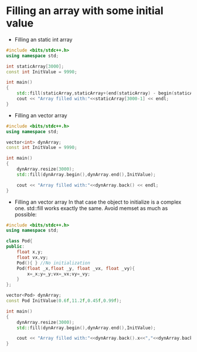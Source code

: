 # Filling an array with some initial value

* Filling an static int array
```C++ runnable
#include <bits/stdc++.h> 
using namespace std;

int staticArray[3000];
const int InitValue = 9990;

int main()
{
    std::fill(staticArray,staticArray+(end(staticArray) - begin(staticArray)),InitValue);
    cout << "Array filled with:"<<staticArray[3000-1] << endl;
}
```

* Filling an vector<int> array
```C++ runnable
#include <bits/stdc++.h> 
using namespace std;

vector<int> dynArray;
const int InitValue = 9990;

int main()
{
    dynArray.resize(3000);
    std::fill(dynArray.begin(),dynArray.end(),InitValue);

    cout << "Array filled with:"<<dynArray.back() << endl;
}
```

* Filling an vector<class> array
In that case the object to initialize is a complex one. std::fill works exactly the same.
Avoid memset as much as possible:
```C++ runnable
#include <bits/stdc++.h> 
using namespace std;

class Pod{
public:    
    float x,y;
    float vx,vy;
    Pod(){ } //No initialization
    Pod(float _x,float _y, float _vx, float _vy){
        x=_x;y=_y;vx=_vx;vy=_vy;
    }
};

vector<Pod> dynArray;
const Pod InitValue(0.6f,11.2f,0.45f,0.99f);

int main()
{
    dynArray.resize(3000);
    std::fill(dynArray.begin(),dynArray.end(),InitValue);

    cout << "Array filled with:"<<dynArray.back().x<<","<<dynArray.back().y<< endl;
}
```
